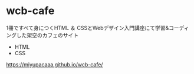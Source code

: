 # wcb-cafe
1冊ですべて身につくHTML ＆ CSSとWebデザイン入門講座にて学習&コーディングした架空のカフェのサイト
- HTML
- CSS

https://miyupacaaa.github.io/wcb-cafe/
